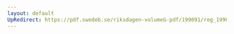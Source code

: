 ```yaml
---
layout: default
UpRedirect: https://pdf.swedeb.se/riksdagen-volumeG-pdf/199091/reg_199091/reg_199091_0560.pdf
---
```

